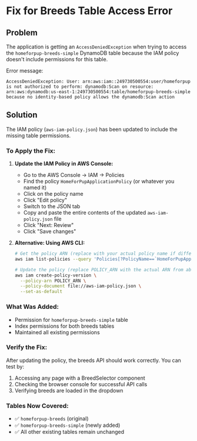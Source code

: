 # Fix for Breeds Table Access Error

## Problem
The application is getting an `AccessDeniedException` when trying to access the `homeforpup-breeds-simple` DynamoDB table because the IAM policy doesn't include permissions for this table.

Error message:
```
AccessDeniedException: User: arn:aws:iam::249730500554:user/homeforpup is not authorized to perform: dynamodb:Scan on resource: arn:aws:dynamodb:us-east-1:249730500554:table/homeforpup-breeds-simple because no identity-based policy allows the dynamodb:Scan action
```

## Solution
The IAM policy (`aws-iam-policy.json`) has been updated to include the missing table permissions.

### To Apply the Fix:

1. **Update the IAM Policy in AWS Console:**
   - Go to the AWS Console → IAM → Policies
   - Find the policy `HomeForPupApplicationPolicy` (or whatever you named it)
   - Click on the policy name
   - Click "Edit policy"
   - Switch to the JSON tab
   - Copy and paste the entire contents of the updated `aws-iam-policy.json` file
   - Click "Next: Review"
   - Click "Save changes"

2. **Alternative: Using AWS CLI:**
   ```bash
   # Get the policy ARN (replace with your actual policy name if different)
   aws iam list-policies --query 'Policies[?PolicyName==`HomeForPupApplicationPolicy`].Arn' --output text
   
   # Update the policy (replace POLICY_ARN with the actual ARN from above)
   aws iam create-policy-version \
     --policy-arn POLICY_ARN \
     --policy-document file://aws-iam-policy.json \
     --set-as-default
   ```

### What Was Added:
- Permission for `homeforpup-breeds-simple` table
- Index permissions for both breeds tables
- Maintained all existing permissions

### Verify the Fix:
After updating the policy, the breeds API should work correctly. You can test by:
1. Accessing any page with a BreedSelector component
2. Checking the browser console for successful API calls
3. Verifying breeds are loaded in the dropdown

### Tables Now Covered:
- ✅ `homeforpup-breeds` (original)
- ✅ `homeforpup-breeds-simple` (newly added)
- ✅ All other existing tables remain unchanged

